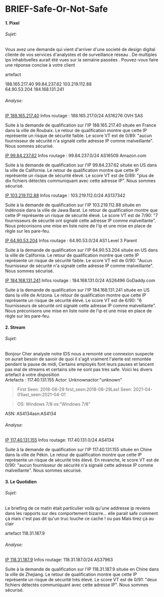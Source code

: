 # BRIEF-Safe-Or-Not-Safe

#### 1. Pixel 
###### Sujet:
Vous avez une demande qui vient d'arriver d'une societé de design digital cliente de vos services d'analystes et de surveillance réseau . De multiples ips inhabituelles aurait été vues sur la semaine passées . 
Pouvez-vous faire une réponse concise à votre client 

artefact 

188.165.217.40 
99.84.237.62 
103.219.112.88  
64.90.53.204 
184.168.131.241

###### Analyse:

<u>IP 188.165.217.40</u>
Infos routage :
188.165.217.0/24
AS16276 OVH SAS

Suite à la demande de qualification sur l'IP 188.165.217.40 située en France dans la ville de Roubaix. Le retour de qualification montre que cette IP représente un risque de sécurité faible.
Le score VT est de 0/89: "aucun fournisseur de sécurité n'a signalé cette adresse IP comme malveillante". Nous sommes sécurisé.


<u>IP 99.84.237.62</u>
Infos routage :
99.84.237.0/24
AS16509 Amazon.com

Suite à la demande de qualification sur l'IP 99.84.237.62 située en US dans la ville de California. Le retour de qualification montre que cette IP représente un risque de sécurité élevé.
Le score VT est de 0/89: "plus de dix fichiers détectés communiquant avec cette adresse IP". Nous sommes sécurisé.


<u>IP 103.219.112.88</u>
Infos routage :
103.219.112.0/24
AS137342
 
Suite à la demande de qualification sur l'IP 103.219.112.88 située en Indénosie dans la ville de Jawa Barat. Le retour de qualification montre que cette IP représente un risque de sécurité élevé.
Le score VT est de 7/90: "7 fournisseurs de sécurité ont signalé cette adresse IP comme malveillante".
Nous préconisons une mise en liste noire de l'ip et une mise en place de règle sur les pare-feu. 

<u>IP 64.90.53.204</u>
Infos routage :
64.90.53.0/24
AS1 Level 3 Parent

Suite à la demande de qualification sur l'IP 64.90.53.204 située en US dans la ville de California. Le retour de qualification montre que cette IP représente un risque de sécurité faible.
Le score VT est de 0/90: "Aucun fournisseur de sécurité n'a signalé cette adresse IP comme malveillante". Nous sommes sécurisé.


<u>IP 184.168.131.241</u>
Infos routage :
184.168.131.0/24
AS26496 GoDaddy.com

Suite à la demande de qualification sur l'IP 184.168.131.241 située en US dans la ville de Arizona. Le retour de qualification montre que cette IP représente un risque de sécurité élevé.
Le score VT est de 6/90: "6 fournisseurs de sécurité ont signalé cette adresse IP comme malveillante".
Nous préconisons une mise en liste noire de l'ip et une mise en place de règle sur les pare-feu.

#### 2. Stream
###### Sujet:
Bonjour Cher analyste notre IDS nous a remonté une connexion suspecte on aurait besoin de savoir de quoi il s'agit vraiment l'alerte est remontée pendant la pause de midi, Certains employés font leurs pauses et lancent pas mal de streams et certains site ne sont pas très safe. 
Voici les divers artefact à votre disposition  
Artefacts : 117.40.131.155 Actor: Unknownactor:"unknown"

> First Seen: 2018-06-29 first_seen:2018-06-29Last Seen: 2021-04-01last_seen:2021-04-01

> OS: Windows 7/8 os:"Windows 7/8"

ASN: AS4134asn:AS4134

###### Analyse:
<u>IP 117.40.131.155</u>
Infos routage:
117.40.131.0/24
AS4134

Suite à la demande de qualification sur l'IP 117.40.131.155 située en Chine dans la ville de Pékin. Le retour de qualification montre que cette IP représente un risque de sécurité très élevé.
En revanche, le score VT est de 0/90: "aucun fournisseur de sécurité n'a signalé cette adresse IP comme malveillante". Nous sommes sécurisé.


#### 3. Le Quotidien
###### Sujet:
Le briefing de ce matin était particulier voilà qu'une addresse ip reviens dans les rapports sur des comportement bizarre... elle parait safe comment çà mais c'est pas dit qu'un truc louche ce cache ! ou pas Mais tirez çà au clair 

artefact 
118.31.187.9

###### Analyse:
<u>IP 118.31.187.9</u>
Infos routage:
118.31.187.0/24
AS37963

Suite à la demande de qualification sur l'IP 118.31.187.9 située en Chine dans la ville de Zhejiang. Le retour de qualification montre que cette IP représente un risque de sécurité très élevé.
Le score VT est de 0/91: "deux fichiers détectés communiquant avec cette adresse IP". Nous sommes sécurisé.